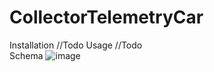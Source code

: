 # CollectorTelemetryCar
Installation
//Todo
Usage
//Todo   
Schema
   ![image](https://github.com/stalkeronag/CollectorTelemetryCar/assets/86604604/81b6c8ee-facd-4e34-bacc-ee00b282fc8f)
